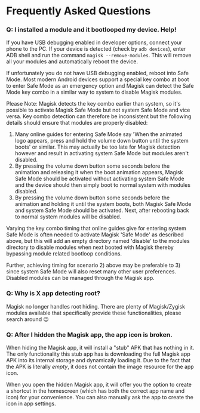 # Frequently Asked Questions

### Q: I installed a module and it bootlooped my device. Help!

If you have USB debugging enabled in developer options, connect your phone to the PC. If your device is detected (check by `adb devices`), enter ADB shell and run the command `magisk --remove-modules`. This will remove all your modules and automatically reboot the device.

If unfortunately you do not have USB debugging enabled, reboot into Safe Mode. Most modern Android devices support a special key combo at boot to enter Safe Mode as an emergency option and Magisk can detect the Safe Mode key combo in a similar way to system to disable Magisk modules.

Please Note: Magisk detects the key combo earlier than system, so it's possible to activate Magisk Safe Mode but not system Safe Mode and vice versa. Key combo detection can therefore be inconsistent but the following details should ensure that modules are properly disabled:
1) Many online guides for entering Safe Mode say 'When the animated logo appears, press and hold the volume down button until the system boots' or similar. This may actually be too late for Magisk detection however and result in activating system Safe Mode but modules aren't disabled.
2) By pressing the volume down button some seconds before the animation and releasing it when the boot animation appears, Magisk Safe Mode should be activated without activating system Safe Mode and the device should then simply boot to normal system with modules disabled.
3) By pressing the volume down button some seconds before the animation and holding it until the system boots, both Magisk Safe Mode and system Safe Mode should be activated. Next, after rebooting back to normal system modules will be disabled.

Varying the key combo timing that online guides give for entering system Safe Mode is often needed to activate Magisk 'Safe Mode' as described above, but this will add an empty directory named 'disable' to the modules directory to disable modules when next booted with Magisk thereby bypassing module related bootloop conditions.

Further, achieving timing for scenario 2) above may be preferable to 3) since system Safe Mode will also reset many other user preferences. Disabled modules can be managed through the Magisk app.

### Q: Why is X app detecting root?

Magisk no longer handles root hiding. There are plenty of Magisk/Zygisk modules available that specifically provide these functionalities, please search around 😉

### Q: After I hidden the Magisk app, the app icon is broken.

When hiding the Magisk app, it will install a "stub" APK that has nothing in it. The only functionality this stub app has is downloading the full Magisk app APK into its internal storage and dynamically loading it. Due to the fact that the APK is literally _empty_, it does not contain the image resource for the app icon.

When you open the hidden Magisk app, it will offer you the option to create a shortcut in the homescreen (which has both the correct app name and icon) for your convenience. You can also manually ask the app to create the icon in app settings.
